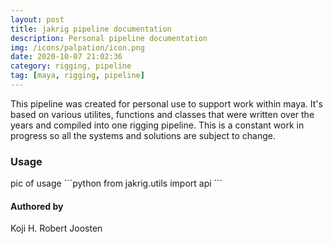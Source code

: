 ```yaml
---
layout: post
title: jakrig pipeline documentation
description: Personal pipeline documentation
img: /icons/palpation/icon.png
date: 2020-10-07 21:02:36
category: rigging, pipeline
tag: [maya, rigging, pipeline]
---
```

This pipeline was created for personal use to support work within maya. It's based on various utilites, functions and classes
that were written over the years and compiled into one rigging pipeline. This is a constant work in progress so all the systems and
solutions are subject to change.

<h3>Usage</h3>
pic of usage
```python
from jakrig.utils import api
```

<h4>Authored by</h4>
Koji H.
Robert Joosten




